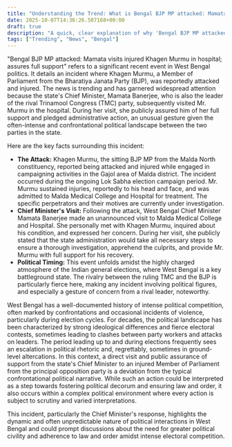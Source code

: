 ```yaml
---
title: "Understanding the Trend: What is Bengal BJP MP attacked: Mamata visits injured Khagen Murmu in hospital; assures full support?"
date: 2025-10-07T14:36:26.507168+00:00
draft: true
description: "A quick, clear explanation of why 'Bengal BJP MP attacked: Mamata visits injured Khagen Murmu in hospital; assures full support' is trending. Learn the key facts and background behind today's top search."
tags: ["Trending", "News", "Bengal"]
---
```


"Bengal BJP MP attacked: Mamata visits injured Khagen Murmu in hospital; assures full support" refers to a significant recent event in West Bengal politics. It details an incident where Khagen Murmu, a Member of Parliament from the Bharatiya Janata Party (BJP), was reportedly attacked and injured. The news is trending and has garnered widespread attention because the state's Chief Minister, Mamata Banerjee, who is also the leader of the rival Trinamool Congress (TMC) party, subsequently visited Mr. Murmu in the hospital. During her visit, she publicly assured him of her full support and pledged administrative action, an unusual gesture given the often-intense and confrontational political landscape between the two parties in the state.

Here are the key facts surrounding this incident:
*   **The Attack:** Khagen Murmu, the sitting BJP MP from the Malda North constituency, reported being attacked and injured while engaged in campaigning activities in the Gajol area of Malda district. The incident occurred during the ongoing Lok Sabha election campaign period. Mr. Murmu sustained injuries, reportedly to his head and face, and was admitted to Malda Medical College and Hospital for treatment. The specific perpetrators and their motives are currently under investigation.
*   **Chief Minister's Visit:** Following the attack, West Bengal Chief Minister Mamata Banerjee made an unannounced visit to Malda Medical College and Hospital. She personally met with Khagen Murmu, inquired about his condition, and expressed her concern. During her visit, she publicly stated that the state administration would take all necessary steps to ensure a thorough investigation, apprehend the culprits, and provide Mr. Murmu with full support for his recovery.
*   **Political Timing:** This event unfolds amidst the highly charged atmosphere of the Indian general elections, where West Bengal is a key battleground state. The rivalry between the ruling TMC and the BJP is particularly fierce here, making any incident involving political figures, and especially a gesture of concern from a rival leader, noteworthy.

West Bengal has a well-documented history of intense political competition, often marked by confrontations and occasional incidents of violence, particularly during election cycles. For decades, the political landscape has been characterized by strong ideological differences and fierce electoral contests, sometimes leading to clashes between party workers and attacks on leaders. The period leading up to and during elections frequently sees an escalation in political rhetoric and, regrettably, sometimes in ground-level altercations. In this context, a direct visit and public assurance of support from the state's Chief Minister to an injured Member of Parliament from the principal opposition party is a deviation from the typical confrontational political narrative. While such an action could be interpreted as a step towards fostering political decorum and ensuring law and order, it also occurs within a complex political environment where every action is subject to scrutiny and varied interpretations.

This incident, particularly the Chief Minister's response, highlights the dynamic and often unpredictable nature of political interactions in West Bengal and could prompt discussions about the need for greater political civility and adherence to law and order amidst intense electoral competition.